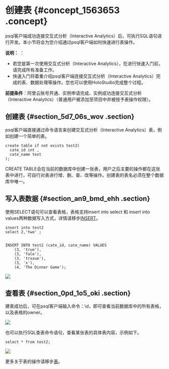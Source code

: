 # 创建表 {#concept_1563653 .concept}

psql客户端成功连接交互式分析（Interactive Analytics）后，可执行SQL语句进行开发。本小节将会为您介绍通过psql客户端如何快速进行表操作。

**说明：** ：

-   若您是第一次使用交互式分析（Interactive Analytics），在进行快速入门前，请完成所有准备工作。
-   快速入门将着重介绍psql客户端连接交互式分析（Interactive Analytics）完成的表、数据处理等操作。您也可以使用HoloStudio完成整个过程。

**前提条件**：阿里云账号开通、实例申请完成、实例成功连接交互式分析（Interactive Analytics）（普通用户被添加至项目中并被授予表操作权限）。

## 创建表 {#section_5d7_06s_wov .section}

psql客户端直接通过命令语言来创建交互式分析（Interactive Analytics）表，例如创建一个简单的表。

``` {#codeblock_oyd_t2f_row .lanuage-sql}
create table if not exists test2(
  cate_id int ,
  cate_name text 
);
```

CREATE TABLE会在当前的数据库中创建一张表，用户之后主要的操作都在这张表中进行，可自行对表进行增、删、查、改等操作。创建表的表名必须在整个数据库中唯一。

## 写入表数据 {#section_an9_bmd_ehh .section}

使用SELECT语句可以查看表格，表格支持insert into select 和 insert into values两种数据写入方式，详情请移步[INSERT](../../../../cn.zh-CN/用户指南/SQL参考/DML/INSERT.md#)。

``` {#codeblock_2rj_f2o_ck4 .lanuage-sql}
insert into test2
select 2,'two' ;


INSERT INTO test2 (cate_id, cate_name) VALUES
    (3, 'true'),
    (3, 'fale'),
    (3, 'trxxue'),
    (3, 'x'),
    (4, 'The Dinner Game');
```

![](http://static-aliyun-doc.oss-cn-hangzhou.aliyuncs.com/assets/img/1345920/156799506455505_zh-CN.png)

## 查看表 {#section_0pd_1o5_oki .section}

建表成功后，可在psql客户端输入命令：\\d，即可查看当前数据库中的所有表格，以及表格的owner。

![](http://static-aliyun-doc.oss-cn-hangzhou.aliyuncs.com/assets/img/1345920/156799506456013_zh-CN.png)

也可以执行SQL查表命令语句，查看某张表的具体表内容，示例如下。

``` {#codeblock_nfa_2wj_ssg .lanuage-sql}
select * from test2;
```

![](http://static-aliyun-doc.oss-cn-hangzhou.aliyuncs.com/assets/img/1345920/156799506459310_zh-CN.png)

更多关于表的操作请移步[表](../../../../cn.zh-CN/用户指南/SQL参考/DDL/表.md#)。


